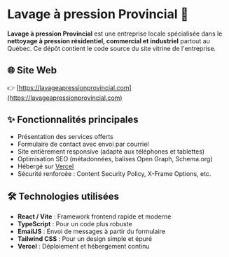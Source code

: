 # Lavage à pression Provincial 🚿

**Lavage à pression Provincial** est une entreprise locale spécialisée dans le **nettoyage à pression résidentiel, commercial et industriel** partout au Québec. Ce dépôt contient le code source du site vitrine de l'entreprise.

## 🌐 Site Web

👉 [https://lavageapressionprovincial.com](https://lavageapressionprovincial.com)

## ✨ Fonctionnalités principales

- Présentation des services offerts
- Formulaire de contact avec envoi par courriel
- Site entièrement responsive (adapté aux téléphones et tablettes)
- Optimisation SEO (métadonnées, balises Open Graph, Schema.org)
- Hébergé sur [Vercel](https://vercel.com)
- Sécurité renforcée : Content Security Policy, X-Frame Options, etc.

## 🛠️ Technologies utilisées

- **React / Vite** : Framework frontend rapide et moderne
- **TypeScript** : Pour un code plus robuste
- **EmailJS** : Envoi de messages à partir du formulaire
- **Tailwind CSS** : Pour un design simple et épuré
- **Vercel** : Déploiement et hébergement continu
  
